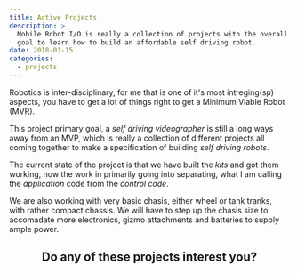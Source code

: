 ```yaml
---
title: Active Projects
description: >
  Mobile Robot I/O is really a collection of projects with the overall
  goal to learn how to build an affordable self driving robot.
date: 2018-01-15
categories: 
  - projects
---
```


Robotics is inter-disciplinary, for me that is one of it's most intreging(sp)
aspects, you have to get a lot of things right to get a Minimum Viable Robot
(MVR).

This project primary goal, a _self driving videographer_ is still a long ways
away from an MVP, which is really a collection of different projects all coming
together to make a specification of building _self driving robots_. 
<!--more-->

The current state of the project is that we have built the _kits_ and got them 
working, now the work in primarily going into separating, what I am calling
the _application_ code from the _control code_.

We are also working with very basic chasis, either wheel or tank tranks, with
rather compact chassis.  We will have to step up the chasis size to accomadate
more electronics, gizmo attachments and batteries to supply ample power.

<center><h2 class="mt-5">Do any of these projects interest you?</h2></center>

